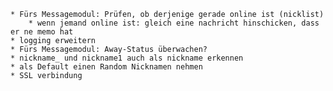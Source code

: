 	* Fürs Messagemodul: Prüfen, ob derjenige gerade online ist (nicklist)
		* wenn jemand online ist: gleich eine nachricht hinschicken, dass er ne memo hat
	* logging erweitern
	* Fürs Messagemodul: Away-Status überwachen?
	* nickname_ und nickname1 auch als nickname erkennen
	* als Default einen Random Nicknamen nehmen
	* SSL verbindung